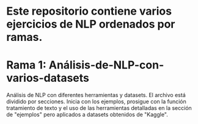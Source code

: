 # Este repositorio contiene varios ejercicios de NLP ordenados por ramas.
# Rama 1: Análisis-de-NLP-con-varios-datasets
Análisis de NLP con diferentes herramientas y datasets.
El archivo está dividido por secciones. Inicia con los ejemplos, prosigue con la función
tratamiento de texto y el uso de las herramientas detalladas en la sección de "ejemplos" 
pero aplicados a datasets obtenidos de "Kaggle".
